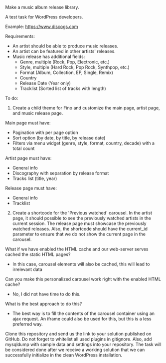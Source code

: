 Make a music album release library.

A test task for WordPress developers.

Example: https://www.discogs.com


Requirements:

- An artist should be able to produce music releases.
- An artist can be featured in other artists' releases.
- Music release has additional fields:
    - Genre, multiple (Rock, Pop, Electronic, etc.)
    - Style, multiple (Hard Rock, Pop Rock, Synthpop, etc.)
    - Format (Album, Collection, EP, Single, Remix)
    - Country
    - Release Date (Year only)
    - Tracklist (Sorted list of tracks with length)

To do:

1. Create a child theme for Fino and customize the main page, artist page, and music release page.

Main page must have:
- Pagination with per page option
- Sort option (by date, by title, by release date)
- Filters via menu widget (genre, style, format, country, decade) with a total count

Artist page must have:
- General info
- Discography with separation by release format
- Tracks list (title, year)

Release page must have:
- General info
- Tracklist

2. Create a shortcode for the 'Previous watched' carousel. In the artist page, it should possible to see the previously watched artists in the current session. The release page must showcase the previously watched releases. Also, the shortcode should have the current_id parameter to ensure that we do not show the current page in the carousel.

What if we have enabled the HTML cache and our web-server serves cached the static HTML pages?
- In this case, carousel elements will also be cached, this will lead to irrelevant data

Can you make this personalized carousel work right with the enabled HTML cache? 
- No, I did not have time to do this.

What is the best approach to do this?
 - The best way is to fill the contents of the carousel container using an ajax request. An iframe could also be used for this, but this is a less preferred way.

Clone this repository and send us the link to your solution published on GitHub.
Do not forget to whitelist all used plugins in gitignore.
Also, add mysqldump with sample data and settings into your repository.
The task will be considered done after we receive a working solution that we can successfully initialize in the clean WordPress installation.
